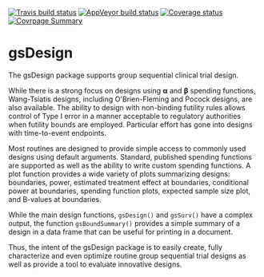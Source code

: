 [![Travis build status](https://travis-ci.org/keaven/gsDesign.svg?branch=master)](https://travis-ci.org/keaven/gsDesign)
[![AppVeyor build status](https://ci.appveyor.com/api/projects/status/github/keaven/gsDesign?branch=master&svg=true)](https://ci.appveyor.com/project/keaven/gsDesign)
[![Coverage status](https://codecov.io/gh/keaven/gsDesign/branch/master/graph/badge.svg)](https://codecov.io/github/keaven/gsDesign?branch=master)
[![Covrpage Summary](https://img.shields.io/badge/covrpage-Last_Build_2019_01_17-brightgreen.svg)](http://tinyurl.com/y6uylrcw)

# gsDesign 

The gsDesign package supports group sequential clinical trial design.

While there is a strong focus on designs using **α** and **β** spending functions, Wang-Tsiatis designs, including O'Brien-Fleming and Pocock designs, are also available. The ability to design with non-binding futility rules allows control of Type I error in a manner acceptable to regulatory authorities when futility bounds are employed. Particular effort has gone into designs with time-to-event endpoints.

Most routines are designed to provide simple access to commonly used designs using default arguments. Standard, published spending functions are supported as well as the ability to write custom spending functions. A plot function provides a wide variety of plots summarizing designs: boundaries, power, estimated treatment effect at boundaries, conditional power at boundaries, spending function plots, expected sample size plot, and B-values at boundaries.

While the main design functions, ```gsDesign()``` and ```gsSurv()``` have a complex output, the function ```gsBoundSummary()``` provides a simple summary of a design in a data frame that can be useful for printing in a document.

Thus, the intent of the gsDesign package is to easily create, fully characterize and even optimize routine group sequential trial designs as well as provide a tool to evaluate innovative designs.
